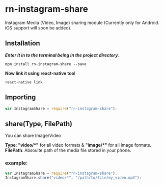 # rn-instagram-share
Instagram Media (Video, Image) sharing module (Currently only for Android. iOS support will soon be added).

## Installation
***Enter it in to the terminal being in the project directory.***

```npm install rn-instagram-share --save```

**Now link it using react-native tool**

```react-native link```

## Importing
```js
var InstagramShare = require("rn-instagram-share");
```


## share(Type, FilePath)
You can share Image/Video

**Type**: **"video/\*"** for all video formats & **"image/\*"** for all image formats.
**FilePath**: Absoulte path of the media file stored in your phone.

### example:

```js
var InstagramShare = require("rn-instagram-share");
InstagramShare.share("video/*", "/path/to/file/my_video.mp4");
```

